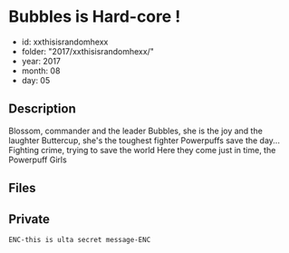 # Bubbles is Hard-core !

* id:     xxthisisrandomhexx
* folder: "2017/xxthisisrandomhexx/"
* year:   2017
* month:  08
* day:    05

## Description

Blossom, commander and the leader
Bubbles, she is the joy and the laughter
Buttercup, she's the toughest fighter
Powerpuffs save the day...
Fighting crime, trying to save the world
Here they come just in time, the Powerpuff Girls


## Files



## Private

```
ENC-this is ulta secret message-ENC
```
